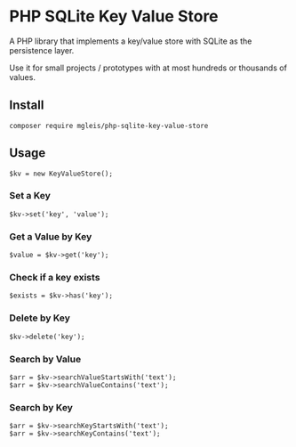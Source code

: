 # PHP SQLite Key Value Store

A PHP library that implements a key/value store with SQLite as the persistence layer.

Use it for small projects / prototypes with at most hundreds or thousands of values.

## Install

    composer require mgleis/php-sqlite-key-value-store

## Usage

    $kv = new KeyValueStore();

### Set a Key

    $kv->set('key', 'value');

### Get a Value by Key

    $value = $kv->get('key');

### Check if a key exists

    $exists = $kv->has('key');

### Delete by Key

    $kv->delete('key');

### Search by Value

    $arr = $kv->searchValueStartsWith('text');
    $arr = $kv->searchValueContains('text');

### Search by Key

    $arr = $kv->searchKeyStartsWith('text');
    $arr = $kv->searchKeyContains('text');


